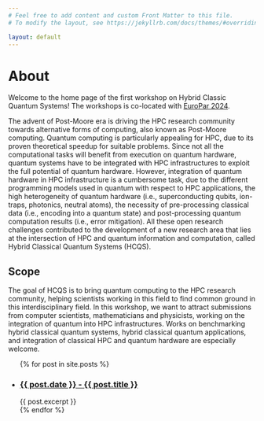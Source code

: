 ```yaml
---
# Feel free to add content and custom Front Matter to this file.
# To modify the layout, see https://jekyllrb.com/docs/themes/#overriding-theme-defaults

layout: default
---
```

# About

Welcome to the home page of the first workshop on Hybrid Classic Quantum Systems! The workshops is co-located with [EuroPar 2024](https://2024.euro-par.org/).

The advent of Post-Moore era is driving the HPC research community towards alternative forms of computing, also known as Post-Moore computing. Quantum computing is particularly appealing for HPC, due to its proven theoretical speedup for suitable problems. Since not all the computational tasks will benefit from execution on quantum hardware, quantum systems have to be integrated with HPC infrastructures to exploit the full potential of quantum hardware. However, integration of quantum hardware in HPC infrastructure is a cumbersome task, due to the different programming models used in quantum with respect to HPC applications, the high heterogeneity of quantum hardware (i.e., superconducting qubits, ion-traps, photonics, neutral atoms), the necessity of pre-processing classical data (i.e., encoding into a quantum state) and post-processing quantum computation results (i.e., error mitigation). All these open research challenges contributed to the development of a new research area that lies at the intersection of HPC and quantum information and computation, called Hybrid Classical Quantum Systems (HCQS). 

## Scope
The goal of HCQS is to bring quantum computing to the HPC research community, helping scientists working in this field to find common ground in this interdisciplinary field. In this workshop, we want to attract submissions from computer scientists, mathematicians and physicists, working on the integration of quantum into HPC infrastructures. Works on benchmarking hybrid classical quantum systems, hybrid classical quantum applications, and integration of classical HPC and quantum hardware are especially welcome.


<ul>
  {% for post in site.posts %}
    <li>
      <h3><a href="{{ post.url }}">{{ post.date }} - {{ post.title }}</a></h3>
      {{ post.excerpt }}
    </li>
  {% endfor %}
</ul>
